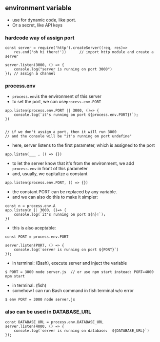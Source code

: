 ## environment variable
- use for dynamic code, like port.
- Or a secret, like API keys

### hardcode way of assign port
```
const server = require('http').createServer((req, res)=> 
    res.end('oh hi there!'))      // import http module and create a server

server.listen(3000, () => {
    console.log("server is running on port 3000")
}); // assign a channel

```

### process.env
- ```process.env```is the environment of this server
- to set the port, we can use```process.env.PORT```
```
app.listen(process.env.PORT || 3000, ()=> {
    console.log(`it's running on port ${process.env.PORT}!`);
})


// if we don't assign a port, then it will run 3000
// and the console will be "it's running on port undefine"
```
- here, server listens to the first parameter, which is assigned to the port
```
app.listen(___ , () => {})
```
- to let the server know that it's from the environment, we add ```process.env``` in front of this parameter
- and, usually, we capitalize a constant
```
app.listen(process.env.PORT, () => {})
```
- the constant PORT can be replaced by any variable.
- and we can also do this to make it simpler:
```
const n = process.env.A
app.listen(n || 3000, ()=> {
    console.log(`it's running on port ${n}!`);
})
```
- this is also aceptable:
```
const PORT = process.env.PORT

server.listen(PORT, () => {
    console.log(`server is running on port ${PORT}`)
});
```
- in terminal: (Bash), execute server and inject the variable
```
$ PORT = 3000 node server.js  // or use npm start instead: PORT=4000 npm start
```
- in terminal: (fish)
- somehow I can run Bash command in fish terminal w/o error
```
$ env PORT = 3000 node server.js
```


### also can be used in DATABASE_URL
```
const DATABASE_URL = process.env.DATABASE_URL
server.listen(4000, () => {
    console.log(`server is running on database:  ${DATABASE_URL}`)
}); 
```
